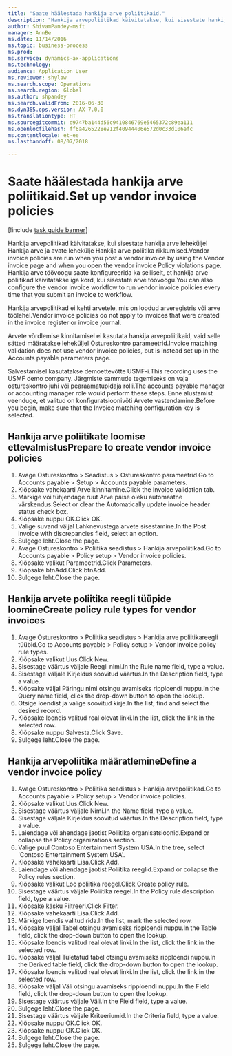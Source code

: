 ```yaml
--- 
title: "Saate häälestada hankija arve poliitikaid."
description: "Hankija arvepoliitikad käivitatakse, kui sisestate hankija arve leheküljel Hankija arve ja avate lehekülje Hankija arve poliitika rikkumised."
author: ShivamPandey-msft
manager: AnnBe
ms.date: 11/14/2016
ms.topic: business-process
ms.prod: 
ms.service: dynamics-ax-applications
ms.technology: 
audience: Application User
ms.reviewer: shylaw
ms.search.scope: Operations
ms.search.region: Global
ms.author: shpandey
ms.search.validFrom: 2016-06-30
ms.dyn365.ops.version: AX 7.0.0
ms.translationtype: HT
ms.sourcegitcommit: d9747ba144d56c9410846769e5465372c89ea111
ms.openlocfilehash: ff6a4265228e912f40944406e572d0c33d106efc
ms.contentlocale: et-ee
ms.lasthandoff: 08/07/2018

---
```

# <a name="set-up-vendor-invoice-policies"></a><span data-ttu-id="8d640-103">Saate häälestada hankija arve poliitikaid.</span><span class="sxs-lookup"><span data-stu-id="8d640-103">Set up vendor invoice policies</span></span>

[!include [task guide banner](../../includes/task-guide-banner.md)]

<span data-ttu-id="8d640-104">Hankija arvepoliitikad käivitatakse, kui sisestate hankija arve leheküljel Hankija arve ja avate lehekülje Hankija arve poliitika rikkumised.</span><span class="sxs-lookup"><span data-stu-id="8d640-104">Vendor invoice policies are run when you post a vendor invoice by using the Vendor invoice page and when you open the vendor invoice Policy violations page.</span></span> <span data-ttu-id="8d640-105">Hankija arve töövoogu saate konfigureerida ka selliselt, et hankija arve poliitikad käivitatakse iga kord, kui sisestate arve töövoogu.</span><span class="sxs-lookup"><span data-stu-id="8d640-105">You can also configure the vendor invoice workflow to run vendor invoice policies every time that you submit an invoice to workflow.</span></span> 

<span data-ttu-id="8d640-106">Hankija arvepoliitikad ei kehti arvetele, mis on loodud arveregistris või arve töölehel.</span><span class="sxs-lookup"><span data-stu-id="8d640-106">Vendor invoice policies do not apply to invoices that were created in the invoice register or invoice journal.</span></span> 

<span data-ttu-id="8d640-107">Arvete võrdlemise kinnitamisel ei kasutata hankija arvepoliitikaid, vaid selle sätted määratakse leheküljel Ostureskontro parameetrid.</span><span class="sxs-lookup"><span data-stu-id="8d640-107">Invoice matching validation does not use vendor invoice policies, but is instead set up in the Accounts payable parameters page.</span></span>

<span data-ttu-id="8d640-108">Salvestamisel kasutatakse demoettevõtte USMF-i.</span><span class="sxs-lookup"><span data-stu-id="8d640-108">This recording uses the USMF demo company.</span></span> <span data-ttu-id="8d640-109">Järgmiste sammude tegemiseks on vaja ostureskontro juhi või pearaamatupidaja rolli.</span><span class="sxs-lookup"><span data-stu-id="8d640-109">The accounts payable manager or accounting manager role would perform these steps.</span></span> <span data-ttu-id="8d640-110">Enne alustamist veenduge, et valitud on konfiguratsioonivõti Arvete vastendamine.</span><span class="sxs-lookup"><span data-stu-id="8d640-110">Before you begin, make sure that the Invoice matching configuration key is selected.</span></span>


## <a name="prepare-to-create-vendor-invoice-policies"></a><span data-ttu-id="8d640-111">Hankija arve poliitikate loomise ettevalmistus</span><span class="sxs-lookup"><span data-stu-id="8d640-111">Prepare to create vendor invoice policies</span></span>
1. <span data-ttu-id="8d640-112">Avage Ostureskontro > Seadistus > Ostureskontro parameetrid.</span><span class="sxs-lookup"><span data-stu-id="8d640-112">Go to Accounts payable > Setup > Accounts payable parameters.</span></span>
2. <span data-ttu-id="8d640-113">Klõpsake vahekaarti Arve kinnitamine.</span><span class="sxs-lookup"><span data-stu-id="8d640-113">Click the Invoice validation tab.</span></span>
3. <span data-ttu-id="8d640-114">Märkige või tühjendage ruut Arve päise oleku automaatne värskendus.</span><span class="sxs-lookup"><span data-stu-id="8d640-114">Select or clear the Automatically update invoice header status check box.</span></span>
4. <span data-ttu-id="8d640-115">Klõpsake nuppu OK.</span><span class="sxs-lookup"><span data-stu-id="8d640-115">Click OK.</span></span>
5. <span data-ttu-id="8d640-116">Valige suvand väljal Lahknevustega arvete sisestamine.</span><span class="sxs-lookup"><span data-stu-id="8d640-116">In the Post invoice with discrepancies field, select an option.</span></span>
6. <span data-ttu-id="8d640-117">Sulgege leht.</span><span class="sxs-lookup"><span data-stu-id="8d640-117">Close the page.</span></span>
7. <span data-ttu-id="8d640-118">Avage Ostureskontro > Poliitika seadistus > Hankija arvepoliitikad.</span><span class="sxs-lookup"><span data-stu-id="8d640-118">Go to Accounts payable > Policy setup > Vendor invoice policies.</span></span>
8. <span data-ttu-id="8d640-119">Klõpsake valikut Parameetrid.</span><span class="sxs-lookup"><span data-stu-id="8d640-119">Click Parameters.</span></span>
9. <span data-ttu-id="8d640-120">Klõpsake btnAdd.</span><span class="sxs-lookup"><span data-stu-id="8d640-120">Click btnAdd.</span></span>
10. <span data-ttu-id="8d640-121">Sulgege leht.</span><span class="sxs-lookup"><span data-stu-id="8d640-121">Close the page.</span></span>

## <a name="create-policy-rule-types-for-vendor-invoices"></a><span data-ttu-id="8d640-122">Hankija arvete poliitika reegli tüüpide loomine</span><span class="sxs-lookup"><span data-stu-id="8d640-122">Create policy rule types for vendor invoices</span></span>
1. <span data-ttu-id="8d640-123">Avage Ostureskontro > Poliitika seadistus > Hankija arve poliitikareegli tüübid.</span><span class="sxs-lookup"><span data-stu-id="8d640-123">Go to Accounts payable > Policy setup > Vendor invoice policy rule types.</span></span>
2. <span data-ttu-id="8d640-124">Klõpsake valikut Uus.</span><span class="sxs-lookup"><span data-stu-id="8d640-124">Click New.</span></span>
3. <span data-ttu-id="8d640-125">Sisestage väärtus väljale Reegli nimi.</span><span class="sxs-lookup"><span data-stu-id="8d640-125">In the Rule name field, type a value.</span></span>
4. <span data-ttu-id="8d640-126">Sisestage väljale Kirjeldus soovitud väärtus.</span><span class="sxs-lookup"><span data-stu-id="8d640-126">In the Description field, type a value.</span></span>
5. <span data-ttu-id="8d640-127">Klõpsake väljal Päringu nimi otsingu avamiseks ripploendi nuppu.</span><span class="sxs-lookup"><span data-stu-id="8d640-127">In the Query name field, click the drop-down button to open the lookup.</span></span>
6. <span data-ttu-id="8d640-128">Otsige loendist ja valige soovitud kirje.</span><span class="sxs-lookup"><span data-stu-id="8d640-128">In the list, find and select the desired record.</span></span>
7. <span data-ttu-id="8d640-129">Klõpsake loendis valitud real olevat linki.</span><span class="sxs-lookup"><span data-stu-id="8d640-129">In the list, click the link in the selected row.</span></span>
8. <span data-ttu-id="8d640-130">Klõpsake nuppu Salvesta.</span><span class="sxs-lookup"><span data-stu-id="8d640-130">Click Save.</span></span>
9. <span data-ttu-id="8d640-131">Sulgege leht.</span><span class="sxs-lookup"><span data-stu-id="8d640-131">Close the page.</span></span>

## <a name="define-a-vendor-invoice-policy"></a><span data-ttu-id="8d640-132">Hankija arvepoliitika määratlemine</span><span class="sxs-lookup"><span data-stu-id="8d640-132">Define a vendor invoice policy</span></span>
1. <span data-ttu-id="8d640-133">Avage Ostureskontro > Poliitika seadistus > Hankija arvepoliitikad.</span><span class="sxs-lookup"><span data-stu-id="8d640-133">Go to Accounts payable > Policy setup > Vendor invoice policies.</span></span>
2. <span data-ttu-id="8d640-134">Klõpsake valikut Uus.</span><span class="sxs-lookup"><span data-stu-id="8d640-134">Click New.</span></span>
3. <span data-ttu-id="8d640-135">Sisestage väärtus väljale Nimi.</span><span class="sxs-lookup"><span data-stu-id="8d640-135">In the Name field, type a value.</span></span>
4. <span data-ttu-id="8d640-136">Sisestage väljale Kirjeldus soovitud väärtus.</span><span class="sxs-lookup"><span data-stu-id="8d640-136">In the Description field, type a value.</span></span>
5. <span data-ttu-id="8d640-137">Laiendage või ahendage jaotist Poliitika organisatsioonid.</span><span class="sxs-lookup"><span data-stu-id="8d640-137">Expand or collapse the Policy organizations section.</span></span>
6. <span data-ttu-id="8d640-138">Valige puul Contoso Entertainment System USA.</span><span class="sxs-lookup"><span data-stu-id="8d640-138">In the tree, select 'Contoso Entertainment System USA'.</span></span>
7. <span data-ttu-id="8d640-139">Klõpsake vahekaarti Lisa.</span><span class="sxs-lookup"><span data-stu-id="8d640-139">Click Add.</span></span>
8. <span data-ttu-id="8d640-140">Laiendage või ahendage jaotist Poliitika reeglid.</span><span class="sxs-lookup"><span data-stu-id="8d640-140">Expand or collapse the Policy rules section.</span></span>
9. <span data-ttu-id="8d640-141">Klõpsake valikut Loo poliitika reegel.</span><span class="sxs-lookup"><span data-stu-id="8d640-141">Click Create policy rule.</span></span>
10. <span data-ttu-id="8d640-142">Sisestage väärtus väljale Poliitika reegel.</span><span class="sxs-lookup"><span data-stu-id="8d640-142">In the Policy rule description field, type a value.</span></span>
11. <span data-ttu-id="8d640-143">Klõpsake käsku Filtreeri.</span><span class="sxs-lookup"><span data-stu-id="8d640-143">Click Filter.</span></span>
12. <span data-ttu-id="8d640-144">Klõpsake vahekaarti Lisa.</span><span class="sxs-lookup"><span data-stu-id="8d640-144">Click Add.</span></span>
13. <span data-ttu-id="8d640-145">Märkige loendis valitud rida.</span><span class="sxs-lookup"><span data-stu-id="8d640-145">In the list, mark the selected row.</span></span>
14. <span data-ttu-id="8d640-146">Klõpsake väljal Tabel otsingu avamiseks ripploendi nuppu.</span><span class="sxs-lookup"><span data-stu-id="8d640-146">In the Table field, click the drop-down button to open the lookup.</span></span>
15. <span data-ttu-id="8d640-147">Klõpsake loendis valitud real olevat linki.</span><span class="sxs-lookup"><span data-stu-id="8d640-147">In the list, click the link in the selected row.</span></span>
16. <span data-ttu-id="8d640-148">Klõpsake väljal Tuletatud tabel otsingu avamiseks ripploendi nuppu.</span><span class="sxs-lookup"><span data-stu-id="8d640-148">In the Derived table field, click the drop-down button to open the lookup.</span></span>
17. <span data-ttu-id="8d640-149">Klõpsake loendis valitud real olevat linki.</span><span class="sxs-lookup"><span data-stu-id="8d640-149">In the list, click the link in the selected row.</span></span>
18. <span data-ttu-id="8d640-150">Klõpsake väljal Väli otsingu avamiseks ripploendi nuppu.</span><span class="sxs-lookup"><span data-stu-id="8d640-150">In the Field field, click the drop-down button to open the lookup.</span></span>
19. <span data-ttu-id="8d640-151">Sisestage väärtus väljale Väli.</span><span class="sxs-lookup"><span data-stu-id="8d640-151">In the Field field, type a value.</span></span>
20. <span data-ttu-id="8d640-152">Sulgege leht.</span><span class="sxs-lookup"><span data-stu-id="8d640-152">Close the page.</span></span>
21. <span data-ttu-id="8d640-153">Sisestage väärtus väljale Kriteeriumid.</span><span class="sxs-lookup"><span data-stu-id="8d640-153">In the Criteria field, type a value.</span></span>
22. <span data-ttu-id="8d640-154">Klõpsake nuppu OK.</span><span class="sxs-lookup"><span data-stu-id="8d640-154">Click OK.</span></span>
23. <span data-ttu-id="8d640-155">Klõpsake nuppu OK.</span><span class="sxs-lookup"><span data-stu-id="8d640-155">Click OK.</span></span>
24. <span data-ttu-id="8d640-156">Sulgege leht.</span><span class="sxs-lookup"><span data-stu-id="8d640-156">Close the page.</span></span>
25. <span data-ttu-id="8d640-157">Sulgege leht.</span><span class="sxs-lookup"><span data-stu-id="8d640-157">Close the page.</span></span>


